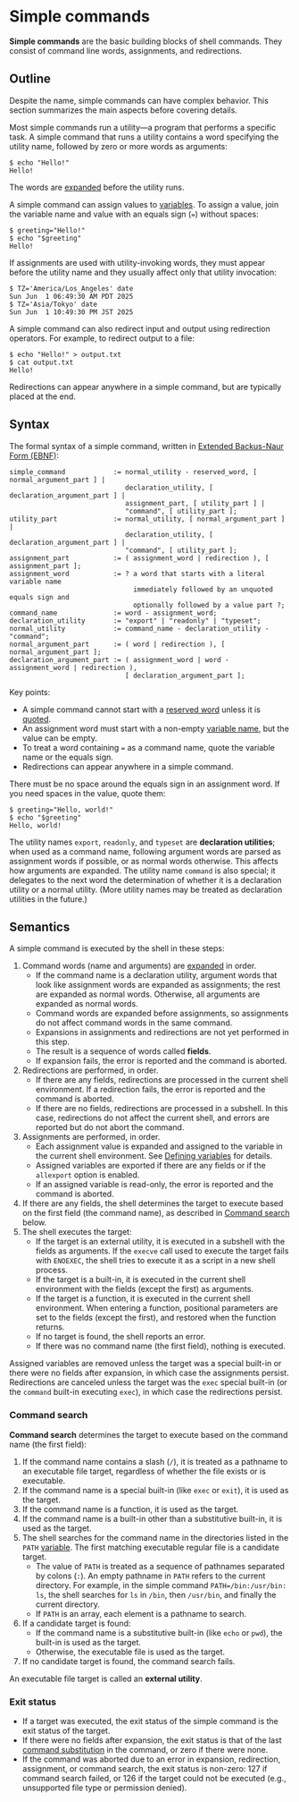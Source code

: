 # Simple commands

**Simple commands** are the basic building blocks of shell commands. They consist of command line words, assignments, and redirections.

## Outline

Despite the name, simple commands can have complex behavior. This section summarizes the main aspects before covering details.

Most simple commands run a utility—a program that performs a specific task. A simple command that runs a utility contains a word specifying the utility name, followed by zero or more words as arguments:

```shell
$ echo "Hello!"
Hello!
```

The words are [expanded](../words/index.html#word-expansion) before the utility runs.

A simple command can assign values to [variables](../parameters/variables.md). To assign a value, join the variable name and value with an equals sign (`=`) without spaces:

```shell
$ greeting="Hello!"
$ echo "$greeting"
Hello!
```

If assignments are used with utility-invoking words, they must appear before the utility name and they usually affect only that utility invocation:

```shell,no_run
$ TZ='America/Los_Angeles' date
Sun Jun  1 06:49:30 AM PDT 2025
$ TZ='Asia/Tokyo' date
Sun Jun  1 10:49:30 PM JST 2025
```

A simple command can also redirect input and output using redirection operators. For example, to redirect output to a file:

```shell
$ echo "Hello!" > output.txt
$ cat output.txt
Hello!
```

Redirections can appear anywhere in a simple command, but are typically placed at the end.

## Syntax

The formal syntax of a simple command, written in [Extended Backus-Naur Form (EBNF)](https://en.wikipedia.org/wiki/Extended_Backus%E2%80%93Naur_form):

```ebnf
simple_command            := normal_utility - reserved_word, [ normal_argument_part ] |
                             declaration_utility, [ declaration_argument_part ] |
                             assignment_part, [ utility_part ] |
                             "command", [ utility_part ];
utility_part              := normal_utility, [ normal_argument_part ] |
                             declaration_utility, [ declaration_argument_part ] |
                             "command", [ utility_part ];
assignment_part           := ( assignment_word | redirection ), [ assignment_part ];
assignment_word           := ? a word that starts with a literal variable name
                               immediately followed by an unquoted equals sign and
                               optionally followed by a value part ?;
command_name              := word - assignment_word;
declaration_utility       := "export" | "readonly" | "typeset";
normal_utility            := command_name - declaration_utility - "command";
normal_argument_part      := ( word | redirection ), [ normal_argument_part ];
declaration_argument_part := ( assignment_word | word - assignment_word | redirection ),
                             [ declaration_argument_part ];
```

Key points:

- A simple command cannot start with a [reserved word](../words/keywords.md) unless it is [quoted](../words/quoting.md).
- An assignment word must start with a non-empty [variable name](../parameters/variables.md#variable-names), but the value can be empty.
- To treat a word containing `=` as a command name, quote the variable name or the equals sign.
- Redirections can appear anywhere in a simple command.

There must be no space around the equals sign in an assignment word. If you need spaces in the value, quote them:

```shell
$ greeting="Hello, world!"
$ echo "$greeting"
Hello, world!
```

The utility names `export`, `readonly`, and `typeset` are **declaration utilities**; when used as a command name, following argument words are parsed as assignment words if possible, or as normal words otherwise. This affects how arguments are expanded. The utility name `command` is also special; it delegates to the next word the determination of whether it is a declaration utility or a normal utility. (More utility names may be treated as declaration utilities in the future.)

## Semantics

A simple command is executed by the shell in these steps:

1. Command words (name and arguments) are [expanded](../words/index.html#word-expansion) in order.
    - If the command name is a declaration utility, argument words that look like assignment words are expanded as assignments; the rest are expanded as normal words. Otherwise, all arguments are expanded as normal words.
    - Command words are expanded before assignments, so assignments do not affect command words in the same command.
    - Expansions in assignments and redirections are not yet performed in this step.
    - The result is a sequence of words called **fields**.
    - If expansion fails, the error is reported and the command is aborted.
2. Redirections are performed, in order.
    - If there are any fields, redirections are processed in the current shell environment. If a redirection fails, the error is reported and the command is aborted.
    - If there are no fields, redirections are processed in a subshell. In this case, redirections do not affect the current shell, and errors are reported but do not abort the command.
3. Assignments are performed, in order.
    - Each assignment value is expanded and assigned to the variable in the current shell environment. See [Defining variables](../parameters/variables.md#defining-variables) for details.
    - Assigned variables are exported if there are any fields or if the `allexport` option is enabled.
    - If an assigned variable is read-only, the error is reported and the command is aborted.
4. If there are any fields, the shell determines the target to execute based on the first field (the command name), as described in [Command search](#command-search) below. <!-- TODO: #530 - Since this step is performed after the assignments, the command search can be affected by the assignments in the previous step. -->
5. The shell executes the target:
    - If the target is an external utility, it is executed in a subshell with the fields as arguments. If the `execve` call used to execute the target fails with `ENOEXEC`, the shell tries to execute it as a script in a new shell process.
    - If the target is a built-in, it is executed in the current shell environment with the fields (except the first) as arguments.
    - If the target is a function, it is executed in the current shell environment. When entering a function, positional parameters are set to the fields (except the first), and restored when the function returns.
    - If no target is found, the shell reports an error.
    - If there was no command name (the first field), nothing is executed.

Assigned variables are removed unless the target was a special built-in or there were no fields after expansion, in which case the assignments persist.
Redirections are canceled unless the target was the `exec` special built-in (or the `command` built-in executing `exec`), in which case the redirections persist.

### Command search

**Command search** determines the target to execute based on the command name (the first field):

1. If the command name contains a slash (`/`), it is treated as a pathname to an executable file target, regardless of whether the file exists or is executable.
2. If the command name is a special built-in (like `exec` or `exit`), it is used as the target.
3. If the command name is a function, it is used as the target.
4. If the command name is a built-in other than a substitutive built-in, it is used as the target. <!-- TODO: reject elective and extension built-ins in POSIX mode -->
5. The shell searches for the command name in the directories listed in the `PATH` [variable](../parameters/variables.md). The first matching executable regular file is a candidate target.
    - The value of `PATH` is treated as a sequence of pathnames separated by colons (`:`). An empty pathname in `PATH` refers to the current directory. For example, in the simple command `PATH=/bin:/usr/bin: ls`, the shell searches for `ls` in `/bin`, then `/usr/bin`, and finally the current directory.
    - If `PATH` is an array, each element is a pathname to search.
6. If a candidate target is found:
    - If the command name is a substitutive built-in (like `echo` or `pwd`), the built-in is used as the target.
    - Otherwise, the executable file is used as the target.
7. If no candidate target is found, the command search fails.

An executable file target is called an **external utility**.

### Exit status

- If a target was executed, the exit status of the simple command is the exit status of the target.
- If there were no fields after expansion, the exit status is that of the last [command substitution](../words/command_substitution.md) in the command, or zero if there were none.
- If the command was aborted due to an error in expansion, redirection, assignment, or command search, the exit status is non-zero: 127 if command search failed, or 126 if the target could not be executed (e.g., unsupported file type or permission denied).
